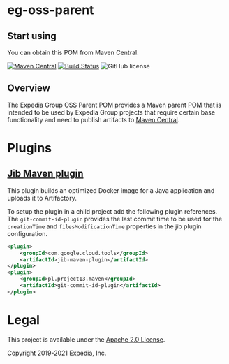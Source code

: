 # eg-oss-parent

## Start using

You can obtain this POM from Maven Central:

[![Maven Central](https://maven-badges.herokuapp.com/maven-central/com.expediagroup/eg-oss-parent/badge.svg?subject=com.expediagroup:eg-oss-parent.pom)](https://maven-badges.herokuapp.com/maven-central/com.expediagroup/eg-oss-parent) [![Build Status](https://travis-ci.org/ExpediaGroup/eg-oss-parent.svg?branch=master)](https://travis-ci.org/ExpediaGroup/eg-oss-parent) ![GitHub license](https://img.shields.io/github/license/ExpediaGroup/eg-oss-parent.svg)

## Overview
The Expedia Group OSS Parent POM provides a Maven parent POM that is intended to be used by Expedia Group projects that require certain 
base functionality and need to publish artifacts to [Maven Central](https://search.maven.org/).

# Plugins
## [Jib Maven plugin](https://github.com/GoogleContainerTools/jib/tree/master/jib-maven-plugin)
This plugin builds an optimized Docker image for a Java application and uploads it to Artifactory.

To setup the plugin in a child project add the following plugin references. The `git-commit-id-plugin` provides the 
last commit time to be used for the `creationTime` and `filesModificationTime` properties in the jib plugin configuration.
```xml
<plugin>
    <groupId>com.google.cloud.tools</groupId>
    <artifactId>jib-maven-plugin</artifactId>
</plugin>
<plugin>
    <groupId>pl.project13.maven</groupId>
    <artifactId>git-commit-id-plugin</artifactId>
</plugin>
```

# Legal
This project is available under the [Apache 2.0 License](http://www.apache.org/licenses/LICENSE-2.0.html).

Copyright 2019-2021 Expedia, Inc.

